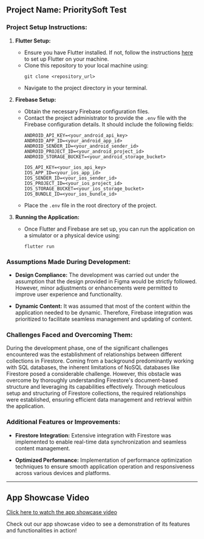 ## Project Name: PrioritySoft Test

### Project Setup Instructions:

1. **Flutter Setup:**
   - Ensure you have Flutter installed. If not, follow the instructions [here](https://flutter.dev/docs/get-started/install) to set up Flutter on your machine.
   - Clone this repository to your local machine using:
     ```
     git clone <repository_url>
     ```
   - Navigate to the project directory in your terminal.

2. **Firebase Setup:**
   - Obtain the necessary Firebase configuration files.
   - Contact the project administrator to provide the `.env` file with the Firebase configuration details. It should include the following fields:
     ```
     ANDROID_API_KEY=<your_android_api_key>
     ANDROID_APP_ID=<your_android_app_id>
     ANDROID_SENDER_ID=<your_android_sender_id>
     ANDROID_PROJECT_ID=<your_android_project_id>
     ANDROID_STORAGE_BUCKET=<your_android_storage_bucket>
     
     IOS_API_KEY=<your_ios_api_key>
     IOS_APP_ID=<your_ios_app_id>
     IOS_SENDER_ID=<your_ios_sender_id>
     IOS_PROJECT_ID=<your_ios_project_id>
     IOS_STORAGE_BUCKET=<your_ios_storage_bucket>
     IOS_BUNDLE_ID=<your_ios_bundle_id>
     ```
   - Place the `.env` file in the root directory of the project.

3. **Running the Application:**
   - Once Flutter and Firebase are set up, you can run the application on a simulator or a physical device using:
     ```
     flutter run
     ```

### Assumptions Made During Development:

- **Design Compliance:** The development was carried out under the assumption that the design provided in Figma would be strictly followed. However, minor adjustments or enhancements were permitted to improve user experience and functionality.
  
- **Dynamic Content:** It was assumed that most of the content within the application needed to be dynamic. Therefore, Firebase integration was prioritized to facilitate seamless management and updating of content.

### Challenges Faced and Overcoming Them:

During the development phase, one of the significant challenges encountered was the establishment of relationships between different collections in Firestore. Coming from a background predominantly working with SQL databases, the inherent limitations of NoSQL databases like Firestore posed a considerable challenge. However, this obstacle was overcome by thoroughly understanding Firestore's document-based structure and leveraging its capabilities effectively. Through meticulous setup and structuring of Firestore collections, the required relationships were established, ensuring efficient data management and retrieval within the application.

### Additional Features or Improvements:

- **Firestore Integration:** Extensive integration with Firestore was implemented to enable real-time data synchronization and seamless content management.
  
- **Optimized Performance:** Implementation of performance optimization techniques to ensure smooth application operation and responsiveness across various devices and platforms.

---

## App Showcase Video

[Click here to watch the app showcase video](assets/video/app_showcase.mov)

Check out our app showcase video to see a demonstration of its features and functionalities in action!
